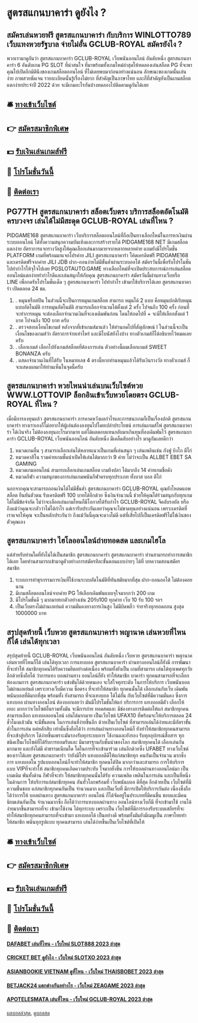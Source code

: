 # สูตรสแกนบาคาร่า ดูยังไง ?
## สมัครเล่นหวยฟรี สูตรสแกนบาคาร่า กับบริการ WINLOTTO789 เว็บแทงหวยรัฐบาล จ่ายไม่อั้น GCLUB-ROYAL สมัครยังไง ?
พวกเรามาดูกันว่า สูตรสแกนบาคาร่า GCLUB-ROYAL เว็บพนันออนไลน์ อันดับหนึ่ง สูตรสแกนบาคาร่า 6 อันดับเกม PG SLOT ที่น่าสนใจ ที่มาพร้อมทั้งเกมใหม่ล่าสุดให้ทดลองเล่นสล็อต PG ที่จะพาคุณไปเปิดอีกมิตินึงของเกมสล็อตออนไลน์ ที่ไม่เคยพบมาก่อนอย่างแน่นอน ลักษณะของเกมนั้นเล่นง่าย ภาพสวยชัดเจน รายละเอียดนั้นรู้เรื่องไม่ยาก ที่สำคัญเป็นภาษาไทย และก็ที่สำคัญยังเป็นเกมสล็อตแตกง่ายประจำปี 2022 ด้วย จะมีเกมอะไรกันบ้างทดลองไปติดตามดูกันได้เลย

## 🛎 [ทางเข้าเว็บไซต์](https://bit.ly/3SdLNi2)
## 👉 [สมัครสมาชิกพิเศษ](https://bit.ly/3SdLNi2)
## 💵 [รับเงินเล่นเกมส์ฟรี](https://bit.ly/3dyRKHj)
## 👑 [โปรโมชั่นวันนี้](https://bit.ly/3dyRKHj)
## 📱 [ติดต่อเรา](https://bit.ly/3dyRKHj)

## PG77TH สูตรสแกนบาคาร่า สล็อตเว็บตรง บริการสล็อตอัตโนมัติครบวงจร เล่นได้ไม่มีสะดุด GCLUB-ROYAL เล่นที่ไหน ?
PIDGAME168 สูตรสแกนบาคาร่า เว็บบริการสล็อตออนไลน์ที่ถือเป็นทางเลือกใหม่ในการหาเงินผ่านระบบออนไลน์ ได้ทั้งความสนุกความบันเทิงและการสร้างรายได้ PIDGAME168 NET มีเกมสล็อตแตกง่าย อัตราการแจกรางวัลสูงให้คุณเลือกเล่นมากมายจากหลากหลายค่าย แถมยังมีโปรโมชั่น PLATFORM เกมที่พร้อมมาแจกโปรค่าย JILI สูตรสแกนบาคาร่า โค้ดเครดิตฟรี PIDGAME168 และเครดิตฟรีจากค่าย JILI JDB ฝาก-ถอนง่ายไม่มีขั้นต่ำผ่านระบบออโต้ สมัครวันนี้เพื่อรับโปรโมชั่นไปทำกำไรให้จุใจไปเลย
PGSLOTAUTO.GAME ทางเลือกใหม่ที่จะเปิดประสบการณ์การเล่นสล็อตออนไลน์แตกง่ายทำกำไรดีและเล่นสนุกให้กับคุณ สูตรสแกนบาคาร่า สมัครวันนี้ผ่านทางเว็บหรือ LINE เพื่อกดรับโปรโมชั่นเด็ด ๆ สูตรสแกนบาคาร่า ไปทำกำไร เข้ามาใช้บริการได้เลย สูตรสแกนบาคาร่า เปิดตลอด 24 ชม.
1. . หมุนหรือสปิน ในส่วนนี้จะเป็นการหมุนเกมสล็อต สามารถ หมุนได้ 2 แบบ คือหมุนปกติกับหมุนแบบอัตโนมัติ การหมุนอัตโนมัติ สามารถเลือกจำนวนได้ตั้งแต่ 2 ครั้ง ไปจนถึง 100 ครั้ง ก่อนที่จะทำการหมุน จะต้องเลือกจำนวนเงินที่จะลงเดิมพันก่อน โดนให้กดไปที่ + จะมีให้เลือกตั้งแต่ 1 บาท ไปจนถึง 100 บาท ครับ
2. . ตรวจสอบเงื่อนไขเกมส์ หลังจากที่เข้าเกมส์มาแล้ว ให้ท่านกดไปที่สัญลักษณ์ I ในส่วนนี้จะเป็นเงื่อนไขของเกมส์ว่า อัตราการจ่ายเท่าไหร่ และมีโบนัสยังไงบ้าง ทางตัวเกมส์ก็ได้อธิบายไว้หมดเลยครับ
3. . เลือกเกมส์ เลือกไปยังเกมส์สล็อตที่ต้องการเล่น ตัวอย่างนี้ผมเลือกเกมส์ SWEET BONANZA ครับ
4. . แสดงจำนวนเงินที่ได้รับ ในหมายเลข 4 ตรงนี้หากท่านหมุนแล้วได้รับเงินรางวัล ทางตัวเกมส์ ก็จะแสดงผลมาให้ท่านเห็นในจุดนี้ครับ

## สูตรสแกนบาคาร่า หวยไหนน่าเล่นบนเว็บไซต์หวย WWW.LOTTOVIP ล็อกอินเข้าเว็บหวยโดยตรง GCLUB-ROYAL ที่ไหน ?
เมื่อมีการลงทุนแล้ว สูตรสแกนบาคาร่า การคาดหวังผลกำไรและการชนะเกมก็เป็นเรื่องปกติ สูตรสแกนบาคาร่า ทางเราเองก็ไม่อยากให้ผู้เล่นต้องลงทุนไปโดยเปล่าประโยชน์ การเล่นเกมส์ไพ่ สูตรสแกนบาคาร่า ได้เงินจริง ไม่ต้องลงทุนอะไรมากมาย แต่ได้ผลตอบแทนกลับมาเกินทุนที่ลงเดิมพันไว้ สูตรสแกนบาคาร่า GCLUB-ROYAL เว็บพนันออนไลน์ อันดับหนึ่ง มีเคล็ดลับอย่างไร มาดูกันเลยดีกว่า
1. หมวดเกมอื่น ๆ สามารถเลือกเล่นได้หลายแนวเป็นเกมที่เล่นสนุก ๆ เล่นเพลินเช่น กังฟู บิงโก ตีไก่
2. หมวดคาสิโน รวมค่ายเกมชั้นนำเปิดให้เล่นได้มากกว่า 9 ค่าย ไม่ว่าจะเป็น ALLBET EBET SA GAMING
3. หมวดเกมออนไลน์ สามารถเลือกเล่นเกมสล็อต เกมยิงปลา ได้มากถึง 14 ค่ายเกมชื่อดัง
4. หมวดกีฬา ความสนุกของการเล่นเกมพนันกีฬาครบทุกประเภท ทั้งบาส บอล ตีไก่

นอกจากคุณจะสามารถถอนเงินได้ไม่มีขั้นต่ำ สูตรสแกนบาคาร่า GCLUB-ROYAL คุณยังโหลดแอพสล็อต ยืนยันตัวตน รับเครดิตฟรี 100 บาทได้อีกด้วย ซึ่งเงินจำนวนนี้ ช่วยให้คุณได้ร่วมสนุกกับทุกเกมได้ไม่มีข้อจำกัด ไม่ว่าจะเลือกเล่นเกมไหนก็มีโอกาสได้รับกำไร GCLUB-ROYAL จีคลับรอยัล หรือถึงแม้ว่าคุณจะกลัวว่าไม่ได้กำไร แต่เรารับประกันเลยว่าคุณจะไม่ขาดทุนอย่างแน่นอน เพราะเครดิตที่เราแจกให้คุณ จะเป็นหลักประกันว่า ถึงแม้วันนี้คุณจะดวงไม่ดี แต่ที่เสียไปก็เป็นเครดิตฟรีไม่ใช่เงินของตัวคุณเอง

## สูตรสแกนบาคาร่า ไฮโลออนไลน์ถ่ายทอดสด และเกมไฮโล
แต่สำหรับท่านใดที่ยังไม่ได้เป็นสมาชิก สูตรสแกนบาคาร่า สูตรสแกนบาคาร่า ท่านสามารถทำการสมาชิกได้เลย โดยท่านสามารถเข้ามาดูตัวอย่างการสมัครทีละขั้นตอนแบบง่ายๆ ได้ที่ บทความสอนสมัครสมาชิก
1. ระบบการทำธุรกรรมการเงินที่ใช้งานระบบอัตโนมัติที่ทันสมัยมากที่สุด ฝาก-ถอนออโต้ ไม่ต้องคอยนาน
2. มีเกมสล็อตออนไลน์จากค่าย PG ให้เลือกเดิมพันแบบจุใจมากกว่า 200 เกม
3. มีโปรโมชั่นดี ๆ มากมายยกตัวอย่างเช่น 20รับ100 ทุกค่าย เว็บ 10 รับ 100 ฯลฯ
4. เป็นเว็บตรงไม่ผ่านเอเย่นต์ ความมั่นคงทางการเงินสูง ไม่มีบิดพลิ้ว จ่ายจริงทุกยอดถอน สูงสุด 1000000 บาท

## สรุปสุดท้ายนี้ เว็บหวย สูตรสแกนบาคาร่า พญานาค เล่นหวยที่ไหนก็ได้ เล่นได้ทุกเวลา
สรุปสุดท้ายนี้ GCLUB-ROYAL เว็บพนันออนไลน์ อันดับหนึ่ง เว็บหวย สูตรสแกนบาคาร่า พญานาค เล่นหวยที่ไหนก็ได้ เล่นได้ทุกเวลา การแทงบอล สูตรสแกนบาคาร่า ผ่านทางออนไลน์ก็ยังมี การพัฒนาที่จะทำให้ สมาชิกทุกคนได้รับความฮิตอย่างต่อเนื่อง พร้อมทั้งยังเป็น เกมที่สามารถ เล่นได้ทุกเพศทุกวัยอีกด้วยซึ่งถือได้ ว่าการแทง บอลผ่านทาง ออนไลน์ก็ยัง ทำให้สมาชิก บาคาร่า ทุกคนสามารถที่จะเลือกห้องเกมการ สูตรสแกนบาคาร่า แข่งขันได้ด้วยตนเอง
จะใส่ใจทุกระดับ ในการให้บริการ เว็บพนันบอล ไม่ผ่านเอเย่นต์ เพราะทางเว็บมีความ ซื่อตรง ที่จะทำให้สมาชิก ทุกคนนั้นได้ เลือกเล่นกับเว็บ เดิมพันพนันบอลที่ดีมากที่สุด พร้อมทั้ง ยังสามารถ ที่จะแทงบอล ได้ไม่อั้น กับเว็บไซต์ที่มีความมั่นคง ซึ่งการแทงบอล ผ่านทางออนไลน์ ต้องบอกเลยว่า มันมีโปรโมชั่นให้แก่
บริการการ แทงบอลมีตัว เลือกให้เยอะ มากกว่าเว็บไซต์อื่นรวมทั้งมัน จะมีการถ่าย ทอดสดและ มีช่องทางการติดต่อให้แก่ สมาชิกทุกคนสามารถเลือก แทงบอลออนไลน์ เล่นได้มากมาย เป็นเว็บไซต์ UFAX10 ที่พร้อมจะให้บริการตลอด 24 ชั่วโมงแล้วมัน จะมีขั้นตอน ในการเล่นที่ง่ายขึ้นอีก ด้วยเป็นเว็บไซต์
ที่สามารถเล่นได้ง่ายและมีอัตราขั้น ต่ำในการเล่น แค่หลักสิบ เท่านั้นซึ่งถือได้ว่า การเล่นผ่านทางออนไลน์ก็ ยังทำให้สมาชิกทุกคนสามารถ ที่จะเข้าสู่บริการ ได้ง่ายขึ้นเพราะมันรองรับทุกระบบการ ใช้งานและยังรอง รับทุกอุปกรณ์สื่อสาร ทุกชนิดเป็นเว็บไซต์ที่ได้รับการยอมรับและ มีมาตรฐานกับชั้นนำของโลก
สมาชิกทุกคนได้ เลือกเล่นกัน มากมาย และยังไม่มี ค่าธรรมเนียมใด ใดในการที่จะเข้ามาร่วม เล่นอีกด้วยซึ่ง UFABET ทางเว็บไซต์ของเราได้เลย สูตรสแกนบาคาร่า ว่ายังมีโปร แทงบอลดีดีให้แก่สมาชิกทุก คนกันเป็นจำนวน มากซึ่งการ แทงบอลใน รูปแบบออนไลน์ก็จะทำให้สมาชิก ทุกคนได้ปิด มากกว่าและสามารถ
การให้บริการแบบ VIPที่จะทำให้ สมาชิกทุกคนเกิดความประทับ ใจมากยิ่งขึ้น การให้บอลผ่านทางออนไลน์มา เป็นเกมเดิม พันทั้งด้าน กีฬาที่จะทำ ให้สมาชิกทุกคนนั้นได้รับ ความเพลิด เพลินในการเล่น และเป็นที่หนึ่ง ในด้านการ ให้บริการแก่สมาชิกทุกคน กันทั่วโลกพร้อมที่ เว็บพนันบอล ดีที่สุด
อีกด้วยเป็น เว็บไซต์ที่มีความชื่นชอบ แก่สมาชิกทุกคนกันเป็น จำนวนมาก และเป็นเว็บที่ มีการเปิดให้บริการกันต่อ เนื่องซึ่งถือ ได้ว่าการให้ บอลผ่านทาง สูตรสแกนบาคาร่า ออนไลน์ ก็ได้จัดอยู่ในประเภทที่มีคนชื่น ชอบและมีคน นิยมเล่นกันเป็น จำนวนมากซึ่ง ถือได้ว่าการแทงบอลผ่านทาง ออนไลน์ทางเว็บก็มี
ที่จะเข้ามาใช้ งานได้ง่ายมากขึ้นสามารถที่จะ เข้ามาใช้งาน ได้ทุกระบบ เพราะเป็น เว็บไซต์ที่มีการรองรับระบบเสถียรที่จะทำให้สมาชิกทุกคนสามารถที่จะเข้ามา แทงบอลได้ เป็นอย่างดี พร้อมทั้งมันยังมีเมนูเป็น ภาษาไทยทำ ให้สมาชิก พนันทุกรูปแบบ ทุกคนสามารถ เล่นได้ง่ายขึ้นเป็นเว็บไซต์ที่เปิดให้

## 🛎 [ทางเข้าเว็บไซต์](https://bit.ly/3SdLNi2)
## 👉 [สมัครสมาชิกพิเศษ](https://bit.ly/3SdLNi2)
## 💵 [รับเงินเล่นเกมส์ฟรี](https://bit.ly/3dyRKHj)
## 👑 [โปรโมชั่นวันนี้](https://bit.ly/3dyRKHj)
## 📱 [ติดต่อเรา](https://bit.ly/3dyRKHj)

#### [DAFABET เล่นที่ไหน - เว็บใหม่ SLOT888 2023 ล่าสุด](https://atom.io/themes/dafabet%20เล่นที่ไหน%20-%20เว็บใหม่%20slot888%202023%20ล่าสุด)
#### [CRICKET BET ดูยังไง - เว็บใหม่ SLOTXO 2023 ล่าสุด](https://atom.io/themes/cricket%20bet%20ดูยังไง%20-%20เว็บใหม่%20slotxo%202023%20ล่าสุด)
#### [ASIANBOOKIE VIETNAM ดูที่ไหน - เว็บใหม่ THAISBOBET 2023 ล่าสุด](https://atom.io/themes/asianbookie%20vietnam%20ดูที่ไหน%20-%20เว็บใหม่%20thaisbobet%202023%20ล่าสุด)
#### [BETJACK24 แตกต่างกันอย่างไร - เว็บใหม่ ZEAGAME 2023 ล่าสุด](https://atom.io/themes/betjack24%20แตกต่างกันอย่างไร%20-%20เว็บใหม่%20zeagame%202023%20ล่าสุด)
#### [APOTELESMATA เล่นที่ไหน - เว็บใหม่ GCLUB-ROYAL 2023 ล่าสุด](https://atom.io/themes/apotelesmata%20เล่นที่ไหน%20-%20เว็บใหม่%20gclub-royal%202023%20ล่าสุด)

[ผลบอลล่าสุด](https://siamsport.tv "ผลบอลล่าสุด"), [ดูบอลสด](https://siamsport.tv/ดูบอลสด "ดูบอลสด")